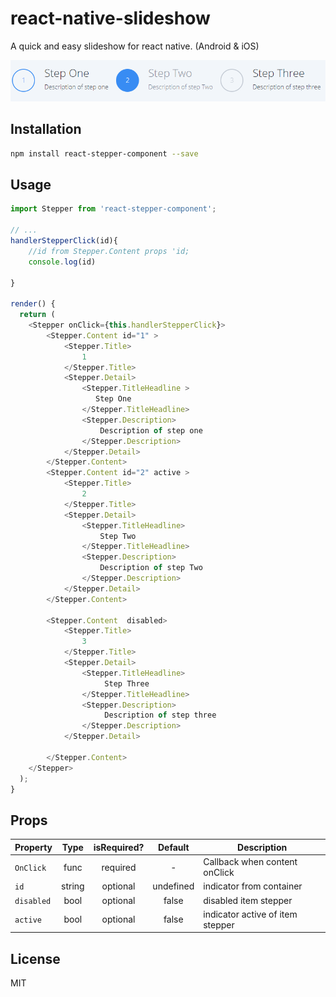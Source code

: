 # react-native-slideshow
A quick and easy slideshow for react native. (Android & iOS)

![PNG](Capture.PNG)

## Installation

```bash
npm install react-stepper-component --save
```

## Usage

```javascript
import Stepper from 'react-stepper-component';

// ...
handlerStepperClick(id){
    //id from Stepper.Content props 'id;
    console.log(id)

}

render() {
  return (
    <Stepper onClick={this.handlerStepperClick}>
        <Stepper.Content id="1" >
            <Stepper.Title>
                1
            </Stepper.Title>
            <Stepper.Detail>
                <Stepper.TitleHeadline >
                   Step One
                </Stepper.TitleHeadline>
                <Stepper.Description>
                    Description of step one
                </Stepper.Description>
            </Stepper.Detail>
        </Stepper.Content>
        <Stepper.Content id="2" active >
            <Stepper.Title>
                2
            </Stepper.Title>
            <Stepper.Detail>
                <Stepper.TitleHeadline>
                    Step Two
                </Stepper.TitleHeadline>
                <Stepper.Description>
                    Description of step Two
                </Stepper.Description>
            </Stepper.Detail>
        </Stepper.Content>

        <Stepper.Content  disabled>
            <Stepper.Title>
                3
            </Stepper.Title>
            <Stepper.Detail>
                <Stepper.TitleHeadline>
                     Step Three
                </Stepper.TitleHeadline>
                <Stepper.Description>
                     Description of step three
                </Stepper.Description>
            </Stepper.Detail>

        </Stepper.Content>
    </Stepper>
  );
}
```

## Props

| Property | Type | isRequired? | Default | Description |
| --- | :---: | :---: | :---: | --- |
| `OnClick` | func | required | - | Callback when content onClick |
| `id` | string | optional | undefined | indicator from container |
| `disabled` | bool | optional | false | disabled item stepper|
| `active` | bool | optional | false | indicator active of item stepper |


## License
MIT